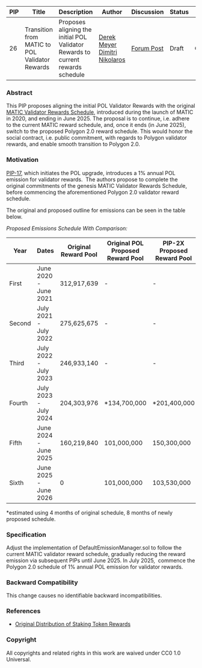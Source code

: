 | PIP               | Title                           | Description          | Author                        | Discussion | Status | Type                                     | Date                  |
|-------------------|---------------------------------|----------------------|-------------------------------|------------|--------|------------------------------------------|-----------------------|
| 26 | Transition from MATIC to POL Validator Rewards | Proposes aligning the initial POL Validator Rewards to current rewards schedule | [Derek Meyer](https://twitter.com/data_nexus) [Dimitri Nikolaros](https://twitter.com/dnikolaros)  | [Forum Post](https://forum.polygon.technology/t/pip-26-transition-from-matic-to-pol-validator-rewards/13046) | Draft  | Contracts | 2023-10-12

### Abstract

This PIP proposes aligning the initial POL Validator Rewards with the original [MATIC Validator Rewards Schedule](https://wiki.polygon.technology/docs/pos/design/validator/rewards/#what-is-the-incentive), introduced during the launch of MATIC in 2020, and ending in June 2025. The proposal is to continue, i.e. adhere to the current MATIC reward schedule, and, once it ends (in June 2025), switch to the proposed Polygon 2.0 reward schedule. This would honor the social contract, i.e. public commitment, with regards to Polygon validator rewards, and enable smooth transition to Polygon 2.0.
  
### Motivation

[PIP-17](https://github.com/maticnetwork/Polygon-Improvement-Proposals/blob/main/PIPs/PIP-17.md), which initiates the POL upgrade, introduces a 1% annual POL emission for validator rewards.  The authors propose to complete the original commitments of the genesis MATIC Validator Rewards Schedule, before commencing the aforementioned Polygon 2.0 validator reward schedule.
  
The original and proposed outline for emissions can be seen in the table below. 

*Proposed Emissions Schedule With Comparison:*

| Year    | Dates                         | Original Reward Pool | Original POL Proposed Reward Pool | PIP-2X Proposed Reward Pool |
| ------- | ----------------------------- | -------------------- | --------------------------------- | --------------------------- |
| First   | June 2020 - June  2021        | 312,917,639          | -                                 | -                           |
| Second  | July 2021 - July 2022         | 275,625,675          | -                                 | -                           |
| Third   | July 2022 - July 2023         | 246,933,140 | - | - |
| Fourth | July 2023 - July 2024 | 204,303,976 |\*134,700,000|\*201,400,000|
| Fifth  | June  2024 - June 2025 | 160,219,840          | 101,000,000                       | 150,300,000                 |
| Sixth | June 2025 -  June 2026 | 0 | 101,000,000 | 103,530,000 |

\*estimated using 4 months of original schedule, 8 months of newly proposed schedule.
  
### Specification

Adjust the implementation of DefaultEmissionManager.sol to follow the current MATIC validator reward schedule, gradually reducing the reward emission via subsequent PIPs until June 2025. In July 2025,  commence the Polygon 2.0 schedule of 1% annual POL emission for validator rewards.

### Backward Compatibility

This change causes no identifiable backward incompatibilities.
  
### References 

-   [Original Distribution of Staking Token Rewards](https:forum.polygon.technology/t/an-update-on-distribution-of-staking-token-rewards/9654/)
    
### Copyright

All copyrights and related rights in this work are waived under CC0 1.0 Universal.


